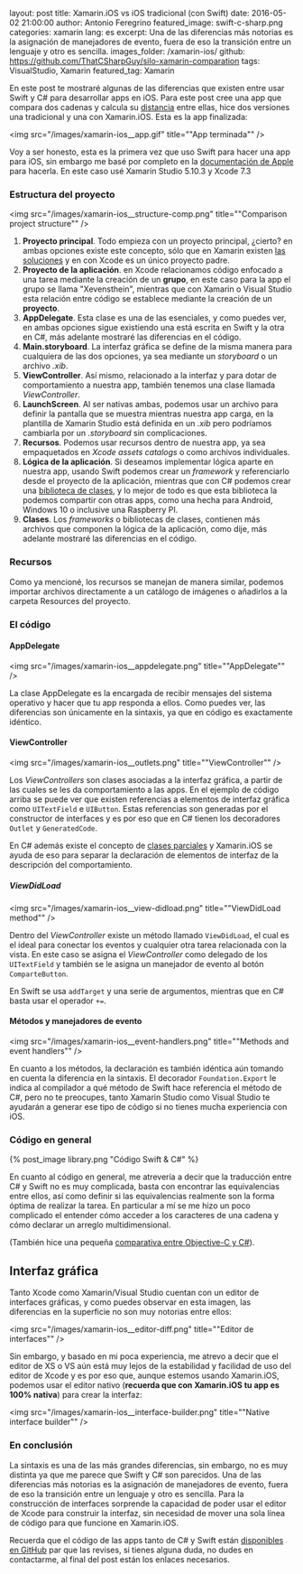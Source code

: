 layout: post
title: Xamarin.iOS vs iOS tradicional (con Swift)
date: 2016-05-02 21:00:00
author: Antonio Feregrino
featured_image: swift-c-sharp.png
categories: xamarin
lang: es
excerpt: Una de las diferencias más notorias es la asignación de manejadores de evento, fuera de eso la transición entre un lenguaje y otro es sencilla.
images_folder: /xamarin-ios/
github: https://github.com/ThatCSharpGuy/silo-xamarin-comparation
tags: VisualStudio, Xamarin
featured_tag: Xamarin

En este post te mostraré algunas de las diferencias que existen entre usar Swift y C# para desarrollar apps en iOS. Para este post cree una app que compara dos cadenas y calcula su <a href="https://es.wikipedia.org/wiki/Distancia_de_Levenshtein" target="_blank" rel="nofollow">distancia</a> entre ellas, hice dos versiones una tradicional y una con Xamarin.iOS. Esta es la app finalizada:
 
<img src="/images/xamarin-ios__app.gif" title=""App terminada"" />
 
Voy a ser honesto, esta es la primera vez que uso Swift para hacer una app para iOS, sin embargo me basé por completo en la <a href="https://developer.apple.com/library/ios/referencelibrary/GettingStarted/DevelopiOSAppsSwift/index.html?utm_source=statuscode&utm_medium=email" target="_blank" rel="nofollow">documentación de Apple</a> para hacerla. En este caso usé Xamarin Studio 5.10.3 y Xcode 7.3

### Estructura del proyecto
<img src="/images/xamarin-ios__structure-comp.png" title=""Comparison project structure"" />

<ol>
	<li><b>Proyecto principal</b>. Todo empieza con un proyecto principal, ¿cierto? en ambas opciones existe este concepto, sólo que en Xamarin existen <a href="../organizacion-codigo-visual-studio">las soluciones</a> y en con Xcode es un único proyecto padre.</li>
   	<li><b>Proyecto de la aplicación</b>. en Xcode relacionamos código enfocado a una tarea mediante la creación de un <b>grupo</b>, en este caso para la app el grupo se llama "Xevensthein", mientras que con Xamarin o Visual Studio esta relación entre código se establece mediante la creación de un <b>proyecto</b>.</li>
  	<li><b>AppDelegate</b>. Esta clase es una de las esenciales, y como puedes ver, en ambas opciones sigue existiendo una está escrita en Swift y la otra en C#, más adelante mostraré las diferencias en el código.</li>
   	<li><b>Main.storyboard</b>. La interfaz gráfica se define de la misma manera para cualquiera de las dos opciones, ya sea mediante un <i>storyboard</i> o un archivo <i>.xib</i>.</li>
   	<li><b>ViewController</b>. Así mismo, relacionado a la interfaz y para dotar de comportamiento a nuestra app, también tenemos una clase llamada <i>ViewController</i>.</li>
   	<li><b>LaunchScreen</b>. Al ser nativas ambas, podemos usar un archivo para definir la pantalla que se muestra mientras nuestra app carga, en la plantilla de Xamarin Studio está definida en un <i>.xib</i> pero podríamos cambiarla por un <i>.storyboard</i> sin complicaciones.</li>  
	<li><b>Recursos</b>. Podemos usar recursos dentro de nuestra app, ya sea empaquetados en <i>Xcode assets catalogs</i> o como archivos individuales.</li>
	<li><b>Lógica de la aplicación</b>. Si deseamos implementar lógica aparte en nuestra app, usando Swift podemos crear un <i>framework</i> y referenciarlo desde el proyecto de la aplicación, mientras que con C# podemos crear una <a href="../que-son-portable-class-library">biblioteca de clases</a>, y lo mejor de todo es que esta biblioteca la podemos compartir con otras apps, como una hecha para Android, Windows 10 o inclusive una Raspberry PI.</li>
	<li><b>Clases</b>. Los <i>frameworks</i> o bibliotecas de clases, contienen más archivos que componen la lógica de la aplicación, como dije, más adelante mostraré las diferencias en el código.</li>
</ol>

### Recursos
Como ya mencioné, los recursos se manejan de manera similar, podemos importar archivos directamente a un catálogo de imágenes o añadirlos a la carpeta Resources del proyecto.

### El código

#### AppDelegate

<img src="/images/xamarin-ios__appdelegate.png" title=""AppDelegate"" />

La clase AppDelegate es la encargada de recibir mensajes del sistema operativo y hacer que tu app responda a ellos. Como puedes ver, las diferencias son únicamente en la sintaxis, ya que en código es exactamente idéntico.

#### ViewController

<img src="/images/xamarin-ios__outlets.png" title=""ViewController"" />

Los *ViewControllers* son clases asociadas a la interfaz gráfica, a partir de las cuales se les da comportamiento a las apps. En el ejemplo de código arriba se puede ver que existen referencias a elementos de interfaz gráfica como `UITextField` e `UIButton`. Estas referencias son generadas por el constructor de interfaces y es por eso que en C# tienen los decoradores `Outlet` y `GeneratedCode`.  

En C# además existe el concepto de <a href="https://msdn.microsoft.com/es-MX/library/wa80x488.aspx?f=255&MSPPError=-2147217396" target="_blank" rel="nofollow">clases parciales</a> y Xamarin.iOS se ayuda  de eso para separar la declaración de elementos de interfaz de la descripción del comportamiento.

##### ViewDidLoad

<img src="/images/xamarin-ios__view-didload.png" title=""ViewDidLoad method"" />

Dentro del *ViewController* existe un método llamado `ViewDidLoad`, el cual es el ideal para conectar los eventos y cualquier otra tarea relacionada con la vista. En este caso se asigna el *ViewController* como delegado de los `UITextField` y también se le asigna un manejador de evento al botón `ComparteButton`. 

En Swift se usa `addTarget` y una serie de argumentos, mientras que en C# basta usar el operador `+=`.

#### Métodos y manejadores de evento

<img src="/images/xamarin-ios__event-handlers.png" title=""Methods and event handlers"" />

En cuanto a los métodos, la declaración es también idéntica aún tomando en cuenta la diferencia en la sintaxis. El decorador `Foundation.Export` le indica al compilador a qué método de Swift hace referencia el método de C#, pero no te preocupes, tanto Xamarin Studio como Visual Studio te ayudarán a generar ese tipo de código si no tienes mucha experiencia con iOS.

### Código en general

{% post_image library.png "Código Swift & C#" %}

En cuanto al código en general, me atrevería a decir que la traducción entre C# y Swift no es muy complicada, basta con encontrar las equivalencias entre ellos, así como definir si las equivalencias realmente son la forma óptima de realizar la tarea. En particular a mí se me hizo un poco complicado el entender cómo acceder a los caracteres de una cadena y cómo declarar un arreglo multidimensional.

(También hice una pequeña <a href="../c-sharp-obj-c">comparativa entre Objective-C y C#</a>). 

## Interfaz gráfica

Tanto Xcode como Xamarin/Visual Studio cuentan con un editor de interfaces gráficas, y como puedes observar en esta imagen, las diferencias en la superficie no son muy notorias entre ellos:

<img src="/images/xamarin-ios__editor-diff.png" title=""Editor de interfaces"" />

Sin embargo, y basado en mi poca experiencia, me atrevo a decir que el editor de XS o VS aún está muy lejos de la estabilidad y facilidad de uso del editor de Xcode y es por eso que, aunque estemos usando Xamarin.iOS, podemos usar el editor nativo (**recuerda que con Xamarin.iOS tu app es 100% nativa**) para crear la interfaz:

<img src="/images/xamarin-ios__interface-builder.png" title=""Native interface builder"" />

### En conclusión

La sintaxis es una de las más grandes diferencias, sin embargo, no es muy distinta ya que me parece que Swift y C# son parecidos. Una de las diferencias más notorias es la asignación de manejadores de evento, fuera de eso la transición entre un lenguaje y otro es sencilla. Para la construcción de interfaces sorprende la capacidad de poder usar el editor de Xcode para construir la interfaz, sin necesidad de mover una sola línea de código para que funcione en Xamarin.iOS.

Recuerda que el código de las apps tanto de C# y Swift están <a href="https://github.com/ThatCSharpGuy/silo-xamarin-comparation" target="_blank" rel="nofollow">disponibles en GitHub</a> par que las revises, si tienes alguna duda, no dudes en contactarme, al final del post están los enlaces necesarios.

